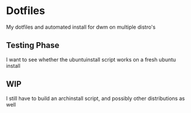 # Dotfiles
My dotfiles and automated install for dwm on multiple distro's

## Testing Phase
I want to see whether the ubuntuinstall script works on a fresh ubuntu install

## WIP
I still have to build an archinstall script, and possibly other distributions as well
